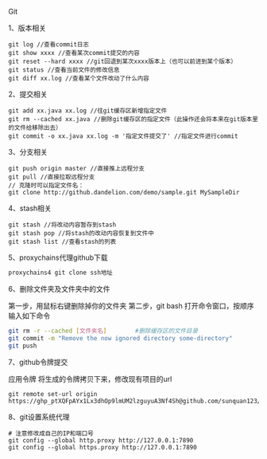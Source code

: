 Git

1、版本相关

```shell
git log //查看commit日志
git show xxxx //查看某次commit提交的内容
git reset --hard xxxx //git回退到某次xxxx版本上（也可以前进到某个版本）
git status //查看当前文件的修改信息
git diff xx.log //查看某个文件改动了什么内容
```

2、提交相关

```shell
git add xx.java xx.log //往git缓存区新增指定文件
git rm --cached xx.java //删除git缓存区的指定文件（此操作还会将本来在git版本里的文件给移除出去）
git commit -o xx.java xx.log -m '指定文件提交了' //指定文件进行commit
```

3、分支相关

```shell
git push origin master //直接推上远程分支
git pull //直接拉取远程分支
// 克隆时可以指定文件名：
git clone http://github.dandelion.com/demo/sample.git MySampleDir
```

4、stash相关

```shell
git stash //将改动内容暂存到stash
git stash pop //将stash的改动内容恢复到文件中
git stash list //查看stash的列表
```

5、proxychains代理github下载

```sh
proxychains4 git clone ssh地址
```

6、删除文件夹及文件夹中的文件

第一步，用鼠标右键删除掉你的文件夹
第二步，git bash 打开命令窗口，按顺序输入如下命令

```sh
git rm -r --cached [文件夹名]        #删除缓存区的文件目录         
git commit -m "Remove the now ignored directory some-directory"
git push
```

7、github令牌提交

应用令牌
将生成的令牌拷贝下来，修改现有项目的url

```
git remote set-url origin  https://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@github.com/sunquan123/sunquan123.github.io.git
```

8、git设置系统代理

```shell
# 注意修改成自己的IP和端口号
git config --global http.proxy http://127.0.0.1:7890 
git config --global https.proxy http://127.0.0.1:7890
```
